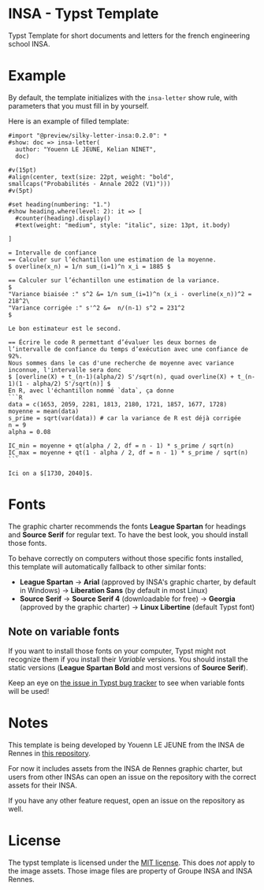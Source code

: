 # INSA - Typst Template
Typst Template for short documents and letters for the french engineering school INSA.

# Example
By default, the template initializes with the `insa-letter` show rule, with parameters that you must fill in by yourself.

Here is an example of filled template:
````typst
#import "@preview/silky-letter-insa:0.2.0": *
#show: doc => insa-letter(
  author: "Youenn LE JEUNE, Kelian NINET",
  doc)

#v(15pt)
#align(center, text(size: 22pt, weight: "bold", smallcaps("Probabilités - Annale 2022 (V1)")))
#v(5pt)

#set heading(numbering: "1.")
#show heading.where(level: 2): it => [
  #counter(heading).display()
  #text(weight: "medium", style: "italic", size: 13pt, it.body)

]

= Intervalle de confiance
== Calculer sur l’échantillon une estimation de la moyenne.
$ overline(x_n) = 1/n sum_(i=1)^n x_i = 1885 $

== Calculer sur l’échantillon une estimation de la variance.
$
"Variance biaisée :" s^2 &= 1/n sum_(i=1)^n (x_i - overline(x_n))^2 = 218^2\
"Variance corrigée :" s'^2 &=  n/(n-1) s^2 = 231^2
$

Le bon estimateur est le second.

== Écrire le code R permettant d’évaluer les deux bornes de l’intervalle de confiance du temps d’exécution avec une confiance de 92%.
Nous sommes dans le cas d'une recherche de moyenne avec variance inconnue, l'intervalle sera donc
$ [overline(X) + t_(n-1)(alpha/2) S'/sqrt(n), quad overline(X) + t_(n-1)(1 - alpha/2) S'/sqrt(n)] $
En R, avec l'échantillon nommé `data`, ça donne
```R
data = c(1653, 2059, 2281, 1813, 2180, 1721, 1857, 1677, 1728)
moyenne = mean(data)
s_prime = sqrt(var(data)) # car la variance de R est déjà corrigée
n = 9
alpha = 0.08

IC_min = moyenne + qt(alpha / 2, df = n - 1) * s_prime / sqrt(n)
IC_max = moyenne + qt(1 - alpha / 2, df = n - 1) * s_prime / sqrt(n)
```

Ici on a $[1730, 2040]$.
````

# Fonts
The graphic charter recommends the fonts **League Spartan** for headings and **Source Serif** for regular text. To have the best look, you should install those fonts.

To behave correctly on computers without those specific fonts installed, this template will automatically fallback to other similar fonts:
- **League Spartan** -> **Arial** (approved by INSA's graphic charter, by default in Windows) -> **Liberation Sans** (by default in most Linux)
- **Source Serif** -> **Source Serif 4** (downloadable for free) -> **Georgia** (approved by the graphic charter) -> **Linux Libertine** (default Typst font)

## Note on variable fonts
If you want to install those fonts on your computer, Typst might not recognize them if you install their _Variable_ versions. You should install the static versions (**League Spartan Bold** and most versions of **Source Serif**).

Keep an eye on [the issue in Typst bug tracker](https://github.com/typst/typst/issues/185) to see when variable fonts will be used!

# Notes
This template is being developed by Youenn LE JEUNE from the INSA de Rennes in [this repository](https://github.com/SkytAsul/INSA-Typst-Template).

For now it includes assets from the INSA de Rennes graphic charter, but users from other INSAs can open an issue on the repository with the correct assets for their INSA.

If you have any other feature request, open an issue on the repository as well.

# License
The typst template is licensed under the [MIT license](https://github.com/SkytAsul/INSA-Typst-Template/blob/main/LICENSE). This does *not* apply to the image assets. Those image files are property of Groupe INSA and INSA Rennes.